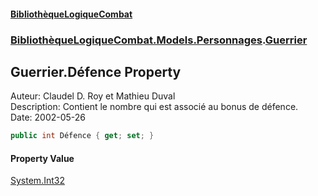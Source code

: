#### [BibliothèqueLogiqueCombat](readme.md 'readme')
### [BibliothèqueLogiqueCombat.Models.Personnages](readme.md#BibliothèqueLogiqueCombat.Models.Personnages 'BibliothèqueLogiqueCombat.Models.Personnages').[Guerrier](BibliothèqueLogiqueCombat.Models.Personnages.Guerrier.md 'BibliothèqueLogiqueCombat.Models.Personnages.Guerrier')

## Guerrier.Défence Property

Auteur: Claudel D. Roy et Mathieu Duval    
Description: Contient le nombre qui est associé au bonus de défence.     
Date:  2002-05-26

```csharp
public int Défence { get; set; }
```

#### Property Value
[System.Int32](https://docs.microsoft.com/en-us/dotnet/api/System.Int32 'System.Int32')